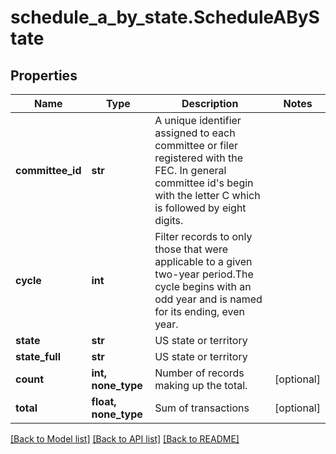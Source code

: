 # schedule_a_by_state.ScheduleAByState

## Properties
Name | Type | Description | Notes
------------ | ------------- | ------------- | -------------
**committee_id** | **str** |  A unique identifier assigned to each committee or filer registered with the FEC. In general committee id&#39;s begin with the letter C which is followed by eight digits.  |
**cycle** | **int** |  Filter records to only those that were applicable to a given two-year period.The cycle begins with an odd year and is named for its ending, even year.  |
**state** | **str** | US state or territory |
**state_full** | **str** | US state or territory |
**count** | **int, none_type** |  Number of records making up the total.  | [optional]
**total** | **float, none_type** | Sum of transactions | [optional]

[[Back to Model list]](../README.md#documentation-for-models) [[Back to API list]](../README.md#documentation-for-api-endpoints) [[Back to README]](../README.md)
